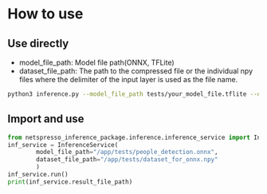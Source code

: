 # How to use

## Use directly
* model_file_path: Model file path(ONNX, TFLite)
* dataset_file_path: The path to the compressed file or the individual npy files where the delimiter of the input layer is used as the file name.

```bash
python3 inference.py --model_file_path tests/your_model_file.tflite --dataset_file_path tests/your_dataset_file.npy 
```

## Import and use

```python
from netspresso_inference_package.inference.inference_service import InferenceService
inf_service = InferenceService(
        model_file_path="/app/tests/people_detection.onnx",
        dataset_file_path="/app/tests/dataset_for_onnx.npy"
        )
inf_service.run()
print(inf_service.result_file_path)
```